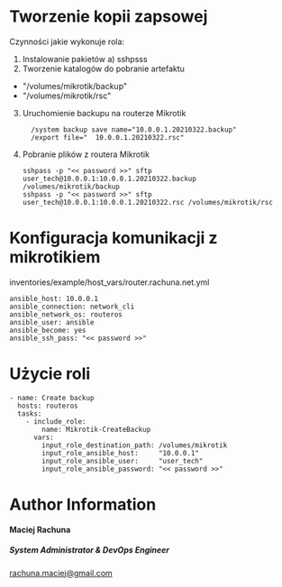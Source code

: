 Tworzenie kopii zapsowej
=========

Czynności jakie wykonuje rola:

1. Instalowanie pakietów
  a) sshpsss
2. Tworzenie katalogów do pobranie artefaktu
  - "/volumes/mikrotik/backup"
  - "/volumes/mikrotik/rsc"
3. Uruchomienie backupu na routerze Mikrotik
      ```
        /system backup save name="10.0.0.1.20210322.backup"
        /export file="	10.0.0.1.20210322.rsc"
      ```
4. Pobranie plików z routera Mikrotik
      ```
      sshpass -p "<< password >>" sftp user_tech@10.0.0.1:10.0.0.1.20210322.backup /volumes/mikrotik/backup
      sshpass -p "<< password >>" sftp user_tech@10.0.0.1:10.0.0.1.20210322.rsc /volumes/mikrotik/rsc
      ```

Konfiguracja komunikacji z mikrotikiem
=========
inventories/example/host_vars/router.rachuna.net.yml
```
ansible_host: 10.0.0.1
ansible_connection: network_cli
ansible_network_os: routeros
ansible_user: ansible
ansible_become: yes
ansible_ssh_pass: "<< password >>"
```

Użycie roli
=========

```
- name: Create backup
  hosts: routeros
  tasks:
    - include_role:
        name: Mikrotik-CreateBackup
      vars:
        input_role_destination_path: /volumes/mikrotik
        input_role_ansible_host:     "10.0.0.1"
        input_role_ansible_user:     "user_tech"
        input_role_ansible_password: "<< password >>"
```


Author Information
=========
 **Maciej Rachuna**
##### System Administrator & DevOps Engineer
rachuna.maciej@gmail.com